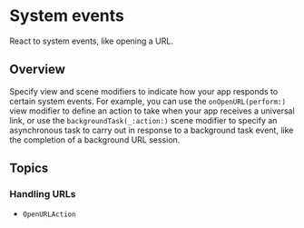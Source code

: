 # System events

React to system events, like opening a URL.

## Overview

Specify view and scene modifiers to indicate how your app responds to certain system events. For example, you can use the ``onOpenURL(perform:)`` view modifier to define an action to take when your app receives a universal link, or use the ``backgroundTask(_:action:)`` scene modifier to specify an asynchronous task to carry out in response to a background task event, like the completion of a background URL session.

## Topics

### Handling URLs

- ``OpenURLAction``
